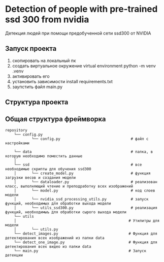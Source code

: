 # Detection of people with pre-trained ssd 300 from nvidia
Детекция людей при помощи предобученной сети ssd300 от NVIDIA
## Запуск проекта
1. скопировать на локальный пк
2. создать виртуальное окружение virtual environment python -m venv .venv
3. активировать его
4. установить зависимости install requirements.txt
5. заупстить файл main.py

## Структура проекта
## Общая структура фреймворка
```
repository
    └── config.py
            └── config.py                                # файл с настройками 
                             
    └── data                                             # папка, в которую необходимо поместить данные
    │                   
    └── ssd                                              # все необходимые скрипты для обучения ssd300
    │       └── create_model.py                          # функция загрузки весов и создания модели
    │       └── dataloader.py                            # реализован класс, выполняющий чтение и преподработку всех изображений
    │       └── model.py                                 # код слоев модели
    │       └── nvidia_ssd_processing_utils.py           # запуск функций, необходимых для обработки выхода модели
    │       └── utils_ssd300.py                          # реализация функций, необходимыъ для обработки сырого выхода модели                                    
    └── utils
    │                                                   # Утилитры для модели
    │       └── utils.py                                
    └── detect_images.py                                # Функция для детектирования всех изображений из папки data
    └── detect_one_image.py                             # Функция для детектирования всех видео из папки data
    └── main.py                                         # Запуск детекции                         
```
